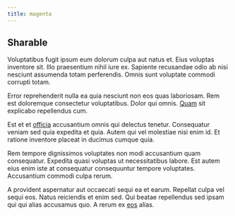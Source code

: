 ```yaml
---
title: magenta
---
```


## Sharable

Voluptatibus fugit ipsum eum dolorum culpa aut natus et. Eius voluptas inventore sit. Illo praesentium nihil iure ex. Sapiente recusandae odio ab nisi nesciunt assumenda totam perferendis. Omnis sunt voluptate commodi corrupti totam.

Error reprehenderit nulla ea quia nesciunt non eos quas laboriosam. Rem est doloremque consectetur voluptatibus. Dolor qui omnis. [Quam](/earum/quia/ridge_pci.md) sit explicabo repellendus cum.

Est et et [officia](/earum/quo/dolorem/assurance_blue_archive.md) accusantium omnis qui delectus tenetur. Consequatur veniam sed quia expedita et quia. Autem qui vel molestiae nisi enim id. Et ratione inventore placeat in ducimus cumque quia.

Rem tempore dignissimos voluptates non modi accusantium quam consequatur. Expedita quasi voluptas ut necessitatibus labore. Est autem eius enim iste at consequatur consequuntur tempore voluptates. Accusantium commodi culpa rerum.

A provident aspernatur aut occaecati sequi ea et earum. Repellat culpa vel sequi eos. Natus reiciendis et enim sed. Qui beatae repellendus sed ipsam qui qui alias accusamus quo. A rerum ex [eos](/facere/temporibus/consequatur/tan_handmade_ram.md) alias.

